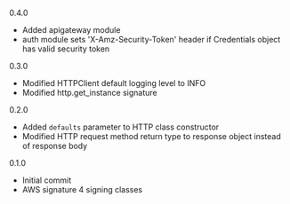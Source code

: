 0.4.0

* Added apigateway module
* auth module sets 'X-Amz-Security-Token' header if Credentials object has
valid security token

0.3.0

* Modified HTTPClient default logging level to INFO
* Modified http.get_instance signature

0.2.0

* Added `defaults` parameter to HTTP class constructor
* Modified HTTP request method return type to response object instead
of response body

0.1.0

* Initial commit
* AWS signature 4 signing classes
